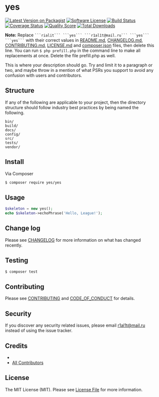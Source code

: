 # yes

[![Latest Version on Packagist][ico-version]][link-packagist]
[![Software License][ico-license]](LICENSE.md)
[![Build Status][ico-travis]][link-travis]
[![Coverage Status][ico-scrutinizer]][link-scrutinizer]
[![Quality Score][ico-code-quality]][link-code-quality]
[![Total Downloads][ico-downloads]][link-downloads]

**Note:** Replace `````` ```rialit``` ```yes``` ```r1al1t@mail.ru``` ```yes``` ```yes``` `````` with their correct values in [README.md](README.md), [CHANGELOG.md](CHANGELOG.md), [CONTRIBUTING.md](CONTRIBUTING.md), [LICENSE.md](LICENSE.md) and [composer.json](composer.json) files, then delete this line. You can run `$ php prefill.php` in the command line to make all replacements at once. Delete the file prefill.php as well.

This is where your description should go. Try and limit it to a paragraph or two, and maybe throw in a mention of what
PSRs you support to avoid any confusion with users and contributors.

## Structure

If any of the following are applicable to your project, then the directory structure should follow industry best practices by being named the following.

```
bin/        
build/
docs/
config/
src/
tests/
vendor/
```


## Install

Via Composer

``` bash
$ composer require yes/yes
```

## Usage

``` php
$skeleton = new yes();
echo $skeleton->echoPhrase('Hello, League!');
```

## Change log

Please see [CHANGELOG](CHANGELOG.md) for more information on what has changed recently.

## Testing

``` bash
$ composer test
```

## Contributing

Please see [CONTRIBUTING](CONTRIBUTING.md) and [CODE_OF_CONDUCT](CODE_OF_CONDUCT.md) for details.

## Security

If you discover any security related issues, please email r1al1t@mail.ru instead of using the issue tracker.

## Credits

- [][link-author]
- [All Contributors][link-contributors]

## License

The MIT License (MIT). Please see [License File](LICENSE.md) for more information.

[ico-version]: https://img.shields.io/packagist/v/yes/yes.svg?style=flat-square
[ico-license]: https://img.shields.io/badge/license-MIT-brightgreen.svg?style=flat-square
[ico-travis]: https://img.shields.io/travis/yes/yes/master.svg?style=flat-square
[ico-scrutinizer]: https://img.shields.io/scrutinizer/coverage/g/yes/yes.svg?style=flat-square
[ico-code-quality]: https://img.shields.io/scrutinizer/g/yes/yes.svg?style=flat-square
[ico-downloads]: https://img.shields.io/packagist/dt/yes/yes.svg?style=flat-square

[link-packagist]: https://packagist.org/packages/yes/yes
[link-travis]: https://travis-ci.org/yes/yes
[link-scrutinizer]: https://scrutinizer-ci.com/g/yes/yes/code-structure
[link-code-quality]: https://scrutinizer-ci.com/g/yes/yes
[link-downloads]: https://packagist.org/packages/yes/yes
[link-author]: https://github.com/rialit
[link-contributors]: ../../contributors
